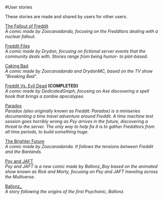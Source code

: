 #User stories

These stories are made and shared by users for other users.

[The Fallout of Freddit](https://www.reddit.com/r/Freebuild/wiki/comics/tfof)  
*A comic made by Zoocanadanda, focusing on the Fredditors dealing with a nuclear fallout.*

[Freddit Files](https://www.reddit.com/r/Freebuild/wiki/comics/fredditfiles)  
*A comic made by Drydon, focusing on fictional server events that the community deals with. Stories range from being humor- to plot-based.* 

[Caking Bad](https://www.reddit.com/r/Freebuild/wiki/comics/cakingbad)                         
*A comic made by Zoocanadanda and DrydonMC, based on the TV show "Breaking Bad".*  

[Freddit Vs. Evil Dead](https://www.reddit.com/r/Freebuild/wiki/comics/evildead)  **(COMPLETED)**          
*A comic made by DedicatedGraph, focusing on Axe discovering a spell book that brings a zombie apocalypse.*          
                      
[Paradox](https://www.reddit.com/r/Freebuild/wiki/comics/paradox)                                       
*Paradox (also originally known as Freddit: Paradox) is a miniseries documenting a time travel adventure around Freddit. A time machine test session goes horribly wrong as Psy arrives in the future, discovering a threat to the server. The only way to help fix it is to gather Fredditors from all time periods, to build something huge.*

[The Brighter Future](https://www.reddit.com/r/Freebuild/wiki/comics/tbf)                    
*A comic made by Zoocanadanda. It follows the tensions between Freddit and the Banlands.*


[Psy and JAFT](https://www.reddit.com/r/Freebuild/wiki/comics/psyandjaft)                   
*Psy and JAFT is a new comic made by Ballonz_Boy based on the animated show known as Rick and Morty, focusing on Psy and JAFT traveling across the Multiverse.*

[Ballonz_](https://www.reddit.com/r/Freebuild/wiki/comics/ballonz_)    
*A story following the origins of the first Psychanic, Ballonz.*